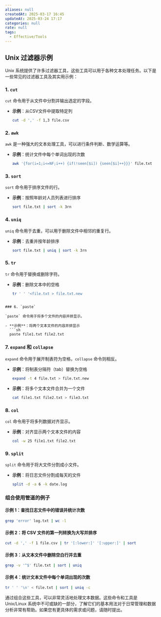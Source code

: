 ```yaml
---
aliases: null
createdAt: 2025-03-17 16:45
updateAt: 2025-03-24 17:17
categories: null
rate: null
tags:
  - Effective/Tools
---
```

## Unix 过滤器示例

Unix 系统提供了许多过滤器工具，这些工具可以用于各种文本处理任务。以下是一些常见的过滤器工具及其实用示例：

### 1. `cut`

`cut` 命令用于从文件中分割并输出选定的字段。

- **示例**：从CSV文件中提取特定列
  ```sh
  cut -d ',' -f 1,3 file.csv
  ```

### 2. `awk`

`awk` 是一种强大的文本处理工具，可以进行条件判断、数学运算等。

- **示例**：统计文件中每个单词出现的次数
  ```sh
  awk '{for(i=1;i<=NF;i++) {if(!seen[$i]) {seen[$i]++}}}' file.txt
  ```

### 3. `sort`

`sort` 命令用于排序文件的行。

- **示例**：按照年龄对人员列表进行排序
  ```sh
  sort file.txt | sort -k 3rn
  ```

### 4. `uniq`

`uniq` 命令用于去重，可以用于删除文件中相邻的重复行。

- **示例**：去重并按年龄排序
  ```sh
  sort file.txt | uniq | sort -k 3rn
  ```

### 5. `tr`

`tr` 命令用于替换或删除字符。

- **示例**：删除文本中的空格
  ```sh
  tr ' ' '<file.txt > file.txt.new
```

### 6. `paste`

`paste` 命令用于将多个文件的内容并排显示。

- **示例**：将两个文本文件的内容并排显示
  ```sh
  paste file1.txt file2.txt
  ```

### 7. `expand` 和 `collapse`

`expand` 命令用于展开制表符为空格，`collapse` 命令则相反。

- **示例**：将制表分隔符（tab）替换为空格
  ```sh
  expand -t 4 file.txt > file.txt.new
  ```

- **示例**：将多个文本文件合并为一个文件
  ```sh
  cat file1.txt file2.txt > file3.txt
  ```

### 8. `col`

`col` 命令用于将多列数据对齐显示。

- **示例**：对齐显示两个文本文件的内容
  ```sh
  col -w 25 file1.txt file2.txt
  ```

### 9. `split`

`split` 命令用于将大文件分割成小文件。

- **示例**：将日志文件分割成每天的文件
  ```sh
  split -d -a 6 -k date.log
  ```

### 组合使用管道的例子

#### 示例 1：查找日志文件中的错误并统计次数

```sh
grep 'error' log.txt | wc -l
```

#### 示例 2：将 CSV 文件的第一列转换为大写并排序

```sh
cut -d ',' -f 1 file.csv | tr '[:lower:]' '[:upper:]' | sort
```

#### 示例 3：从文本文件中删除空白行并去重

```sh
grep -v '^$' file.txt | sort | uniq
```

#### 示例 4：统计文本文件中每个单词出现的次数

```sh
tr ' ' '\n' < file.txt | sort | uniq -c
```

通过组合这些工具，可以非常灵活地处理文本数据。这些命令和工具是 Unix/Linux 系统中不可或缺的一部分，了解它们的基本用法对于日常管理和数据分析非常有帮助。如果您有更具体的需求或问题，请随时提出。